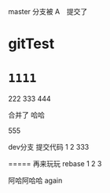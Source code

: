 master 分支被 A　提交了
# gitTest

# `1111`
222
333
444

合并了 哈哈 

555

dev分支 提交代码
1
2
333

=====
再来玩玩 rebase
1
2
3

阿哈阿哈哈
again
